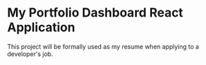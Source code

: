 # My Portfolio Dashboard React Application

This project will be formally used as my resume when applying to a \
developer's job.

